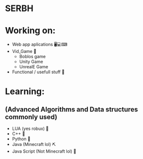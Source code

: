 SERBH 
=
# Working on: 
- Web app aplications 🖥💻⌨
- Vid_Game 👾
    - Boblos game
    - Unity Game
    - UnrealE Game
- Functional / usefull stuff 🐀
# Learning: 
## **(Advanced Algorithms and Data structures commonly used)**
- LUA (yes robux) 🤡
- C++ 🦾
- Python 🐍
- Java (Minecraft lol) ⛏
- Java Script (Not Minecraft lol) 🎂

<!--
**SEBRH/SEBRH** is a ✨ _special_ ✨ repository because its `README.md` (this file) appears on your GitHub profile.

Here are some ideas to get you started:

- 🔭 I’m currently working on ...
- 🌱 I’m currently learning ...
- 👯 I’m looking to collaborate on ...
- 🤔 I’m looking for help with ...
- 💬 Ask me about ...
- 📫 How to reach me: ...
- 😄 Pronouns: ...
- ⚡ Fun fact: ...
-->
